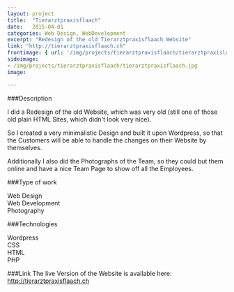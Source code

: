 ```yaml
---
layout: project
title:  "Tierarztpraxisflaach"
date:   2015-04-01
categories: Web Design, WebDevelopment
excerpt: "Redesign of the old Tierarztpraxisflaach Website"
link: "http://tierarztpraxisflaach.ch"
frontimage: { url: '/img/projects/tierarztpraxisflaach/tierarztpraxislogo.jpg', lgsize: 8 , mdsize: 8, smsize: 8, xssize: }
sideimage:
- /img/projects/tierarztpraxisflaach/tierarztpraxisflaach.jpg
image:

---
```


###Description

I did a Redesign of the old Website, which was very old (still one of those old plain HTML Sites, which didn't look very nice).

So I created a very minimalistic Design and built it upon Wordpress, so that the Customers will be able to handle the changes on their Website by themselves.

Additionally I also did the Photographs of the Team, so they could but them online and have a nice Team Page to show off all the Employees.

###Type of work

Web Design  
Web Development  
Photography  

###Technologies

Wordpress  
CSS  
HTML  
PHP

###Link
The live Version of the Website is available here:  
<a target="_blank" href="http://tierarztpraxisflaach.ch">http://tierarztpraxisflaach.ch</a>
